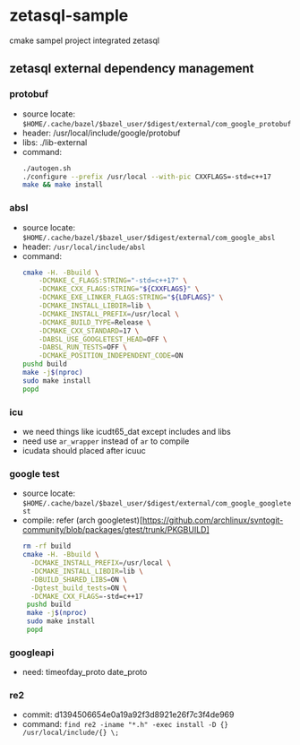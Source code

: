 # zetasql-sample

cmake sampel project integrated zetasql

## zetasql external dependency management

### protobuf

- source locate: `$HOME/.cache/bazel/$bazel_user/$digest/external/com_google_protobuf`
- header: /usr/local/include/google/protobuf
- libs: ./lib-external
- command:
  ```bash
  ./autogen.sh
  ./configure --prefix /usr/local --with-pic CXXFLAGS=-std=c++17
  make && make install
  ```

### absl

- source locate: `$HOME/.cache/bazel/$bazel_user/$digest/external/com_google_absl`
- header: `/usr/local/include/absl`
- command:
  ```bash
  cmake -H. -Bbuild \
      -DCMAKE_C_FLAGS:STRING="-std=c++17" \
      -DCMAKE_CXX_FLAGS:STRING="${CXXFLAGS}" \
      -DCMAKE_EXE_LINKER_FLAGS:STRING="${LDFLAGS}" \
      -DCMAKE_INSTALL_LIBDIR=lib \
      -DCMAKE_INSTALL_PREFIX=/usr/local \
      -DCMAKE_BUILD_TYPE=Release \
      -DCMAKE_CXX_STANDARD=17 \
      -DABSL_USE_GOOGLETEST_HEAD=OFF \
      -DABSL_RUN_TESTS=OFF \
      -DCMAKE_POSITION_INDEPENDENT_CODE=ON
  pushd build
  make -j$(nproc)
  sudo make install
  popd
  ```

### icu

+ we need things like icudt65_dat except includes and libs
+ need use `ar_wrapper` instead of `ar` to compile
+ icudata should placed after icuuc

### google test

- source locate: `$HOME/.cache/bazel/$bazel_user/$digest/external/com_google_googletest`
- compile: refer (arch googletest)[https://github.com/archlinux/svntogit-community/blob/packages/gtest/trunk/PKGBUILD]
  ```bash
  rm -rf build
  cmake -H. -Bbuild \
    -DCMAKE_INSTALL_PREFIX=/usr/local \
    -DCMAKE_INSTALL_LIBDIR=lib \
    -DBUILD_SHARED_LIBS=ON \
    -Dgtest_build_tests=ON \
    -DCMAKE_CXX_FLAGS=-std=c++17
   pushd build
   make -j$(nproc)
   sudo make install
   popd
   ```

### googleapi
+ need: timeofday_proto date_proto

### re2
+ commit: d1394506654e0a19a92f3d8921e26f7c3f4de969
+ command: `find re2 -iname "*.h" -exec install -D {} /usr/local/include/{} \;`
